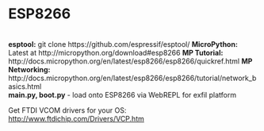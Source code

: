 <h1>ESP8266</h1>
<br>
  <b>esptool:</b> git clone https://github.com/espressif/esptool/
  <b>MicroPython:</b> Latest at http://micropython.org/download#esp8266
  <b>MP Tutorial:</b> http://docs.micropython.org/en/latest/esp8266/esp8266/quickref.html
  <b>MP Networking:</b> http://docs.micropython.org/en/latest/esp8266/esp8266/tutorial/network_basics.html<br>
  <b>main.py, boot.py</b> - load onto ESP8266 via WebREPL for exfil platform

Get FTDI VCOM drivers for your OS: http://www.ftdichip.com/Drivers/VCP.htm<br>



